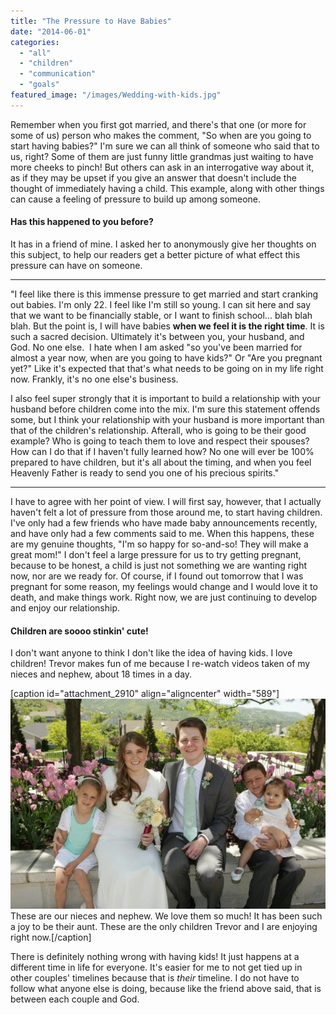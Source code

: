 ```yaml
---
title: "The Pressure to Have Babies"
date: "2014-06-01"
categories: 
  - "all"
  - "children"
  - "communication"
  - "goals"
featured_image: "/images/Wedding-with-kids.jpg"
---
```


Remember when you first got married, and there's that one (or more for some of us) person who makes the comment, "So when are you going to start having babies?" I'm sure we can all think of someone who said that to us, right? Some of them are just funny little grandmas just waiting to have more cheeks to pinch! But others can ask in an interrogative way about it, as if they may be upset if you give an answer that doesn't include the thought of immediately having a child. This example, along with other things can cause a feeling of pressure to build up among someone.

#### Has this happened to you before?

It has in a friend of mine. I asked her to anonymously give her thoughts on this subject, to help our readers get a better picture of what effect this pressure can have on someone.

* * *

"I feel like there is this immense pressure to get married and start cranking out babies. I'm only 22. I feel like I'm still so young. I can sit here and say that we want to be financially stable, or I want to finish school... blah blah blah. But the point is, I will have babies **when we feel it is the right time**. It is such a sacred decision. Ultimately it's between you, your husband, and God. No one else.  I hate when I am asked "so you've been married for almost a year now, when are you going to have kids?" Or "Are you pregnant yet?" Like it's expected that that's what needs to be going on in my life right now. Frankly, it's no one else's business.

I also feel super strongly that it is important to build a relationship with your husband before children come into the mix. I'm sure this statement offends some, but I think your relationship with your husband is more important than that of the children's relationship. Afterall, who is going to be their good example? Who is going to teach them to love and respect their spouses? How can I do that if I haven't fully learned how? No one will ever be 100% prepared to have children, but it's all about the timing, and when you feel Heavenly Father is ready to send you one of his precious spirits."

* * *

I have to agree with her point of view. I will first say, however, that I actually haven't felt a lot of pressure from those around me, to start having children. I've only had a few friends who have made baby announcements recently, and have only had a few comments said to me. When this happens, these are my genuine thoughts, "I'm so happy for so-and-so! They will make a great mom!" I don't feel a large pressure for us to try getting pregnant, because to be honest, a child is just not something we are wanting right now, nor are we ready for. Of course, if I found out tomorrow that I was pregnant for some reason, my feelings would change and I would love it to death, and make things work. Right now, we are just continuing to develop and enjoy our relationship.

#### Children are soooo stinkin' cute!

I don't want anyone to think I don't like the idea of having kids. I love children! Trevor makes fun of me because I re-watch videos taken of my nieces and nephew, about 18 times in a day.

\[caption id="attachment\_2910" align="aligncenter" width="589"\]![having children, pregnancy pressure, pressure to have children, being an aunt](/images/Wedding-with-kids.jpg) These are our nieces and nephew. We love them so much! It has been such a joy to be their aunt. These are the only children Trevor and I are enjoying right now.\[/caption\]

There is definitely nothing wrong with having kids! It just happens at a different time in life for everyone. It's easier for me to not get tied up in other couples' timelines because that is _their_ timeline. I do not have to follow what anyone else is doing, because like the friend above said, that is between each couple and God.

